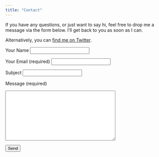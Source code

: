 ```yaml
---
title: "Contact"
---
```


If you have any questions, or just want to say hi, feel free to drop me a message via the form below. I’ll get back to you as soon as I can.
  
Alternatively, you can <a href="https://twitter.com/tj_fogarty" rel="noopener" target="_blank">find me on Twitter</a>.
  
<form method="post" action="/contact-thanks/" class="max-w-md mt-4" accept-charset="UTF-8" netlify>
  <label for="from-name">Your Name</label>
  <input id="from-name" type="text" name="fromName" value="">

  <label for="from-email">Your Email (required)</label>
  <input id="from-email" type="email" name="fromEmail" value="" required>

  <label for="subject">Subject</label>
  <input id="subject" type="text" name="subject" value="">

  <label for="message">Message (required)</label>
  <textarea rows="10" cols="40" id="message" name="message" required></textarea>

  <button type="submit" value="Send" class="c-btn c-btn-primary">Send</button>
</form>